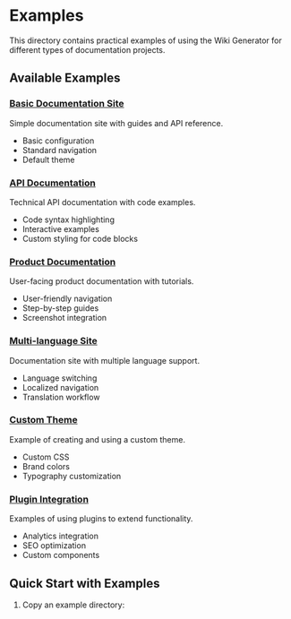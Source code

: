 # Examples

This directory contains practical examples of using the Wiki Generator for different types of documentation projects.

## Available Examples

### [Basic Documentation Site](basic-site/)
Simple documentation site with guides and API reference.
- Basic configuration
- Standard navigation
- Default theme

### [API Documentation](api-docs/)
Technical API documentation with code examples.
- Code syntax highlighting
- Interactive examples
- Custom styling for code blocks

### [Product Documentation](product-docs/)
User-facing product documentation with tutorials.
- User-friendly navigation
- Step-by-step guides
- Screenshot integration

### [Multi-language Site](multi-language/)
Documentation site with multiple language support.
- Language switching
- Localized navigation
- Translation workflow

### [Custom Theme](custom-theme/)
Example of creating and using a custom theme.
- Custom CSS
- Brand colors
- Typography customization

### [Plugin Integration](plugins/)
Examples of using plugins to extend functionality.
- Analytics integration
- SEO optimization
- Custom components

## Quick Start with Examples

1. Copy an example directory: